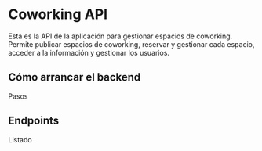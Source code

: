 # Coworking API

Esta es la API de la aplicación para gestionar espacios de coworking. Permite publicar espacios de coworking, reservar y gestionar cada espacio, acceder a la información y gestionar los usuarios.

## Cómo arrancar el backend

Pasos

## Endpoints

Listado
